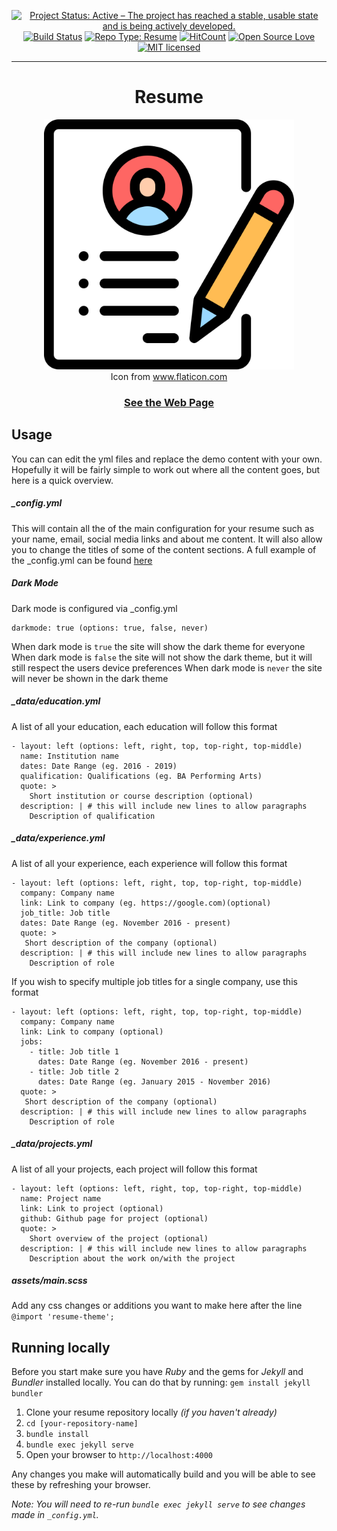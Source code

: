<div align="center">

  [![Project Status: Active – The project has reached a stable, usable state and is being actively developed.](http://www.repostatus.org/badges/latest/active.svg)](http://www.repostatus.org/#active)
  [![Build Status](https://travis-ci.com/ziaulazam/ziaulazam.github.io.svg?branch=master)](https://travis-ci.com/ziaulazam/ziaulazam.github.io)
  [![Repo Type: Resume](https://img.shields.io/badge/repo%20type-resume-lightgrey.svg)](#resume)
  [![HitCount](http://hits.dwyl.io/ziaulazam/ziaulazam.github.io.svg)](http://hits.dwyl.io/ziaulazam/ziaulazam.github.io)
  [![Open Source Love](https://badges.frapsoft.com/os/v1/open-source.svg?v=103)](https://github.com/ellerbrock/open-source-badges/)
  [![MIT licensed](https://img.shields.io/badge/license-MIT-blue.svg)](https://github.com/ziaulazam/ziaulazam.github.io/blob/master/LICENSE)

</div>

---

<h1 align="center">Resume</h1>

<div align="center">
  <a href="https://ziaulazam.github.io/">
    <img src="resume.svg" alt="Resume" width="400">
  </a>
  <br/>
  <div>
    Icon from
    <a href="https://www.flaticon.com/" title="Flaticon">www.flaticon.com</a>
  </div>
  <h3>
    <a href="https://ziaulazam.github.io/">See the Web Page</a>
  </h3>
</div>

## Usage

You can can edit the yml files and replace the demo content with your own. Hopefully it will be fairly simple to work out where all the content goes, but here is a quick overview.

##### _config.yml
This will contain all the of the main configuration for your resume such as your name, email, social media links and about me content. It will also allow you to change the titles of some of the content sections.
A full example of the _config.yml can be found [here](https://github.com/sproogen/modern-resume-theme/blob/master/_config.yml)

##### Dark Mode
Dark mode is configured via _config.yml
```
darkmode: true (options: true, false, never)
```
When dark mode is `true` the site will show the dark theme for everyone
When dark mode is `false` the site will not show the dark theme, but it will still respect the users device preferences
When dark mode is `never` the site will never be shown in the dark theme

##### _data/education.yml
A list of all your education, each education will follow this format
```
- layout: left (options: left, right, top, top-right, top-middle)
  name: Institution name
  dates: Date Range (eg. 2016 - 2019)
  qualification: Qualifications (eg. BA Performing Arts)
  quote: >
    Short institution or course description (optional)
  description: | # this will include new lines to allow paragraphs
    Description of qualification
```

##### _data/experience.yml
A list of all your experience, each experience will follow this format
```
- layout: left (options: left, right, top, top-right, top-middle)
  company: Company name
  link: Link to company (eg. https://google.com)(optional)
  job_title: Job title
  dates: Date Range (eg. November 2016 - present)
  quote: >
   Short description of the company (optional)
  description: | # this will include new lines to allow paragraphs
    Description of role
```

If you wish to specify multiple job titles for a single company, use this format
```
- layout: left (options: left, right, top, top-right, top-middle)
  company: Company name
  link: Link to company (optional)
  jobs:
    - title: Job title 1
      dates: Date Range (eg. November 2016 - present)
    - title: Job title 2
      dates: Date Range (eg. January 2015 - November 2016)
  quote: >
   Short description of the company (optional)
  description: | # this will include new lines to allow paragraphs
    Description of role
```

##### _data/projects.yml
A list of all your projects, each project will follow this format
```
- layout: left (options: left, right, top, top-right, top-middle)
  name: Project name
  link: Link to project (optional)
  github: Github page for project (optional)
  quote: >
    Short overview of the project (optional)
  description: | # this will include new lines to allow paragraphs
    Description about the work on/with the project
```

##### assets/main.scss
Add any css changes or additions you want to make here after the line `@import 'resume-theme';`

## Running locally

Before you start make sure you have *Ruby* and the gems for *Jekyll* and *Bundler* installed locally.
You can do that by running: `gem install jekyll bundler`

1. Clone your resume repository locally *(if you haven't already)*
2. `cd [your-repository-name]`
3. `bundle install`
4. `bundle exec jekyll serve`
5. Open your browser to `http://localhost:4000`

Any changes you make will automatically build and you will be able to see these by refreshing your browser.

*Note: You will need to re-run `bundle exec jekyll serve` to see changes made in `_config.yml`.*
